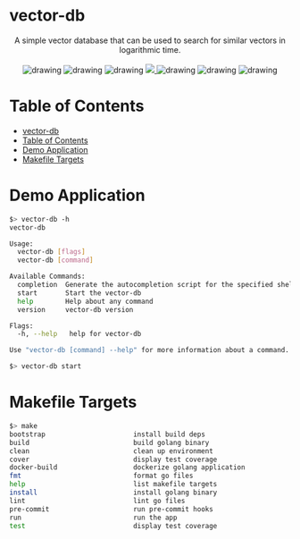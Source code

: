 # vector-db

<div align="center">
A simple vector database that can be used to search for similar vectors in logarithmic time.
<br>
<br>
<img src="https://github.com/tobias-mayer/vector-db/actions/workflows/test.yml/badge.svg" alt="drawing"/>
<img src="https://github.com/tobias-mayer/vector-db/actions/workflows/lint.yml/badge.svg" alt="drawing"/>
<img src="https://pkg.go.dev/badge/github.com/tobias-mayer/vector-db.svg" alt="drawing"/>
<a href="https://codecov.io/gh/tobias-mayer/vector-db" >
<img src="https://codecov.io/gh/tobias-mayer/vector-db/branch/master/graph/badge.svg?token=V3XINHNCKM"/>
</a>
<img src="https://img.shields.io/github/v/release/tobias-mayer/vector-db" alt="drawing"/>
<img src="https://img.shields.io/docker/pulls/tobias-mayer/vector-db" alt="drawing"/>
<img src="https://img.shields.io/github/downloads/tobias-mayer/vector-db/total.svg" alt="drawing"/>
</div>

# Table of Contents
<!--ts-->
- [vector-db](#vector-db)
- [Table of Contents](#table-of-contents)
- [Demo Application](#demo-application)
- [Makefile Targets](#makefile-targets)


<!--te-->

# Demo Application

```sh
$> vector-db -h
vector-db

Usage:
  vector-db [flags]
  vector-db [command]

Available Commands:
  completion  Generate the autocompletion script for the specified shell
  start       Start the vector-db
  help        Help about any command
  version     vector-db version

Flags:
  -h, --help   help for vector-db

Use "vector-db [command] --help" for more information about a command.
```

```sh
$> vector-db start
```

# Makefile Targets
```sh
$> make
bootstrap                      install build deps
build                          build golang binary
clean                          clean up environment
cover                          display test coverage
docker-build                   dockerize golang application
fmt                            format go files
help                           list makefile targets
install                        install golang binary
lint                           lint go files
pre-commit                     run pre-commit hooks
run                            run the app
test                           display test coverage
```
